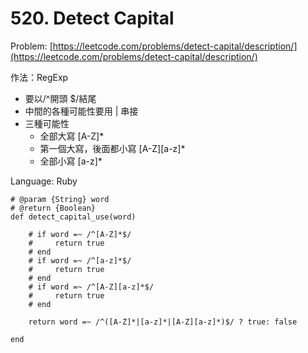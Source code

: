 # 520. Detect Capital

Problem: [https://leetcode.com/problems/detect-capital/description/](https://leetcode.com/problems/detect-capital/description/)

作法：RegExp

* 要以/^開頭 $/結尾
* 中間的各種可能性要用 \| 串接
* 三種可能性
  * 全部大寫 \[A-Z\]\*
  * 第一個大寫，後面都小寫 \[A-Z\]\[a-z\]\*
  * 全部小寫 \[a-z\]\*

Language: Ruby

```
# @param {String} word
# @return {Boolean}
def detect_capital_use(word)

    # if word =~ /^[A-Z]*$/
    #     return true
    # end
    # if word =~ /^[a-z]*$/
    #     return true
    # end
    # if word =~ /^[A-Z][a-z]*$/
    #     return true
    # end

    return word =~ /^([A-Z]*|[a-z]*|[A-Z][a-z]*)$/ ? true: false

end
```



